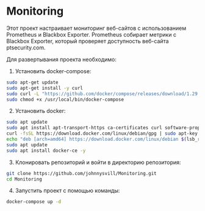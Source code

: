# Monitoring

Этот проект настраивает мониторинг веб-сайтов с использованием Prometheus и Blackbox Exporter. Prometheus собирает метрики с Blackbox Exporter, который проверяет доступность веб-сайта ptsecurity.com.

Для развертывания проекта необходимо:
1. Установить docker-compose:
```bash
sudo apt-get update
sudo apt-get install -y curl
sudo curl -L "https://github.com/docker/compose/releases/download/1.29.2/docker-compose-$(uname -s)-$(uname -m)" -o /usr/local/bin/docker-compose
sudo chmod +x /usr/local/bin/docker-compose
```
2. Установить docker:
```bash
sudo apt update
sudo apt install apt-transport-https ca-certificates curl software-properties-common
curl -fsSL https://download.docker.com/linux/debian/gpg | sudo apt-key add -
echo "deb [arch=amd64] https://download.docker.com/linux/debian $(lsb_release -cs) stable" | sudo tee /etc/apt/sources.list.d/docker.list
sudo apt update
sudo apt install docker-ce -y
```
3. Клонировать репозиторий и войти в директорию репозитория:
```bash
git clone https://github.com/johnnysvill/Monitoring.git
cd Monitoring
```
4. Запустить проект с помощью команды:
```bash
docker-compose up -d
```
